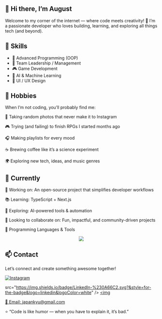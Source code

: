 ## 👋 Hi there, I’m August

Welcome to my corner of the internet — where code meets creativity! 🚀
I’m a passionate developer who loves building, learning, and exploring all things tech (and beyond).

## 🧠 Skills

- 🧩 Advanced Programming (OOP)
- 👑 Team Leadership / Management
- 🎮 Game Development
- 🤖 AI & Machine Learning
- 🎨 UI / UX Design

## 🎨 Hobbies

When I’m not coding, you’ll probably find me:

📸 Taking random photos that never make it to Instagram

🎮 Trying (and failing) to finish RPGs I started months ago

🎧 Making playlists for every mood

☕ Brewing coffee like it’s a science experiment

🌍 Exploring new tech, ideas, and music genres

## 🌱 Currently

🔭 Working on: An open-source project that simplifies developer workflows

📚 Learning: TypeScript + Next.js

🧩 Exploring: AI-powered tools & automation

🤝 Looking to collaborate on: Fun, impactful, and community-driven projects

🧰 Programming Languages & Tools
<p align="center"> <img src="https://skillicons.dev/icons?i=cs,blender,mongo,python,figma,unity,unreal,discord,git,github,vscode" /> </p>

## 📫 Contact

Let’s connect and create something awesome together!

[![Instagram](https://img.shields.io/badge/Instagram-%23E4405F.svg?&style=for-the-badge&logo=instagram&logoColor=white)](https://www.instagram.com/b0rninmayb_tstillaug/)
 
src="https://img.shields.io/badge/LinkedIn-%230A66C2.svg?&style=for-the-badge&logo=linkedin&logoColor=white" /> </a> <a href="https://x.com/Policon9"> <img

📧 Email: japankyu@gmail.com

⭐ “Code is like humor — when you have to explain it, it’s bad.”
